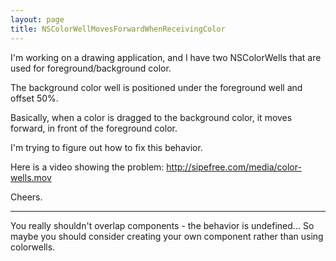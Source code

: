 ```yaml
---
layout: page
title: NSColorWellMovesForwardWhenReceivingColor
---
```


I'm working on a drawing application, and I have two NSColorWells that are used for foreground/background color.

The background color well is positioned under the foreground well and offset 50%.

Basically, when a color is dragged to the background color, it moves forward, in front of the foreground color.

I'm trying to figure out how to fix this behavior.

Here is a video showing the problem:
http://sipefree.com/media/color-wells.mov

Cheers.



----
You really shouldn't overlap components - the behavior is undefined... So maybe you should consider creating your own component rather than using colorwells.

